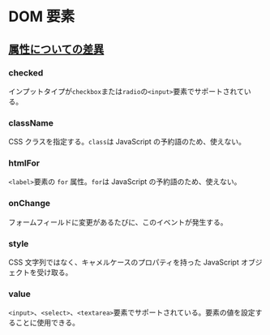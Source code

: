 # DOM 要素

## [属性についての差異](https://ja.reactjs.org/docs/dom-elements.html#differences-in-attributes)

### checked

インプットタイプが`checkbox`または`radio`の`<input>`要素でサポートされている。

### className

CSS クラスを指定する。`class`は JavaScript の予約語のため、使えない。

### htmlFor

`<label>`要素の `for` 属性。`for`は JavaScript の予約語のため、使えない。

### onChange

フォームフィールドに変更があるたびに、このイベントが発生する。

### style

CSS 文字列ではなく、キャメルケースのプロパティを持った JavaScript オブジェクトを受け取る。

### value

`<input>`、`<select>`、`<textarea>`要素でサポートされている。要素の値を設定することに使用できる。
